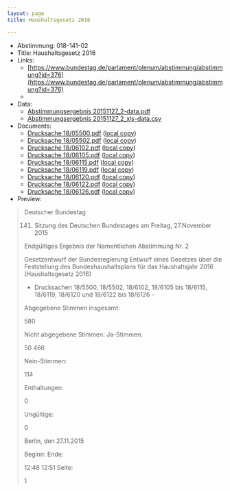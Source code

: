 ```yaml
---
layout: page
title: Haushaltsgesetz 2016

---
```


* Abstimmung: 018-141-02
* Title: Haushaltsgesetz 2016
* Links: 
    * [https://www.bundestag.de/parlament/plenum/abstimmung/abstimmung?id=376](https://www.bundestag.de/parlament/plenum/abstimmung/abstimmung?id=376)
    * 
* Data: 
    * [Abstimmungsergebnis 20151127_2-data.pdf](/res/abstimmungsliste/20151127_2-data.pdf)
    * [Abstimmungsergebnis 20151127_2_xls-data.csv](/res/abstimmungsliste/analyses/20151127_2_xls-data.csv)
* Documents: 
    * [Drucksache 18/05500.pdf](http://dip21.bundestag.de/dip21/btd/18/055/1805500.pdf) ([local copy](/res/abstimmungsdaten/018-141-02/1805500.pdf))
    * [Drucksache 18/05502.pdf](http://dip21.bundestag.de/dip21/btd/18/055/1805502.pdf) ([local copy](/res/abstimmungsdaten/018-141-02/1805502.pdf))
    * [Drucksache 18/06102.pdf](http://dip21.bundestag.de/dip21/btd/18/061/1806102.pdf) ([local copy](/res/abstimmungsdaten/018-141-02/1806102.pdf))
    * [Drucksache 18/06105.pdf](http://dip21.bundestag.de/dip21/btd/18/061/1806105.pdf) ([local copy](/res/abstimmungsdaten/018-141-02/1806105.pdf))
    * [Drucksache 18/06115.pdf](http://dip21.bundestag.de/dip21/btd/18/061/1806115.pdf) ([local copy](/res/abstimmungsdaten/018-141-02/1806115.pdf))
    * [Drucksache 18/06119.pdf](http://dip21.bundestag.de/dip21/btd/18/061/1806119.pdf) ([local copy](/res/abstimmungsdaten/018-141-02/1806119.pdf))
    * [Drucksache 18/06120.pdf](http://dip21.bundestag.de/dip21/btd/18/061/1806120.pdf) ([local copy](/res/abstimmungsdaten/018-141-02/1806120.pdf))
    * [Drucksache 18/06122.pdf](http://dip21.bundestag.de/dip21/btd/18/061/1806122.pdf) ([local copy](/res/abstimmungsdaten/018-141-02/1806122.pdf))
    * [Drucksache 18/06126.pdf](http://dip21.bundestag.de/dip21/btd/18/061/1806126.pdf) ([local copy](/res/abstimmungsdaten/018-141-02/1806126.pdf))
* Preview: 
> Deutscher Bundestag
> 
> 141. Sitzung des Deutschen Bundestages
> am Freitag, 27.November 2015
> 
> Endgültiges Ergebnis der Namentlichen Abstimmung Nr. 2
> 
> Gesetzentwurf der Bundesregierung
> Entwurf eines Gesetzes über die Feststellung des Bundeshaushaltsplans für das
> Haushaltsjahr 2016 (Haushaltsgesetz 2016)
> - Drucksachen 18/5500, 18/5502, 18/6102, 18/6105 bis 18/6115, 18/6119, 18/6120 und
> 18/6122 bis 18/6126 -
> 
> Abgegebene Stimmen insgesamt:
> 
> 580
> 
> Nicht abgegebene Stimmen:
> Ja-Stimmen:
> 
> 50
> 466
> 
> Nein-Stimmen:
> 
> 114
> 
> Enthaltungen:
> 
> 0
> 
> Ungültige:
> 
> 0
> 
> Berlin, den 27.11.2015
> 
> Beginn:
> Ende:
> 
> 12:48
> 12:51
> Seite:
> 
> 1
> 
> 
